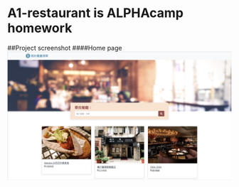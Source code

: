 # A1-restaurant is ALPHAcamp homework 

##Project screenshot
####Home page
![Minion](https://github.com/c981337/A1-restaurant/blob/master/public/screenshot1.png)
